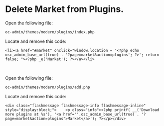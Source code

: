 # Delete Market from Plugins.

Open the following file:

```text
oc-admin/themes/modern/plugins/index.php
```

Locate and remove this code:

```text
<li><a href="#market" onclick="window.location = '<?php echo osc_admin_base_url(true) . '?page=market&action=plugins'; ?>'; return false; "><?php _e('Market'); ?></a></li>
```

​

Open the following file:

```text
oc-admin/themes/modern/plugins/add.php
```

Locate and remove this code:

```text
<div class="flashmessage flashmessage-info flashmessage-inline" style="display:block;">    <p class="info"><?php printf( __('Download more plugins at %s'), '<a href="'.osc_admin_base_url(true) . '?page=market&action=plugins">Market</a>'); ?></p></div>
```

